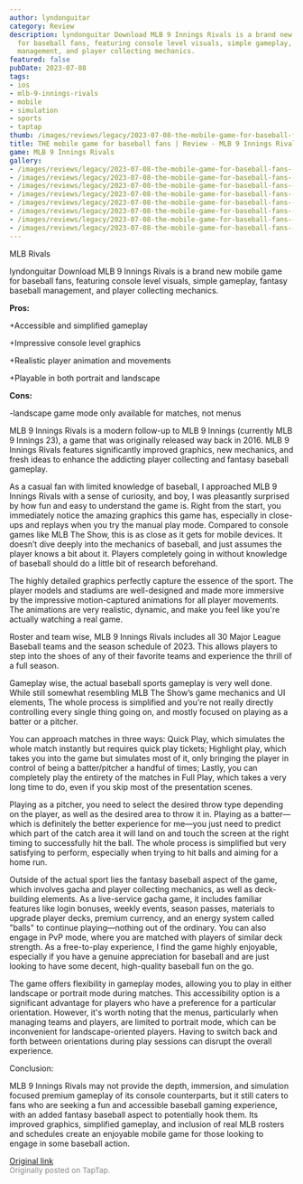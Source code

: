 ```yaml
---
author: lyndonguitar
category: Review
description: lyndonguitar Download MLB 9 Innings Rivals is a brand new mobile game
  for baseball fans, featuring console level visuals, simple gameplay, fantasy baseball
  management, and player collecting mechanics.
featured: false
pubDate: 2023-07-08
tags:
- ios
- mlb-9-innings-rivals
- mobile
- simulation
- sports
- taptap
thumb: /images/reviews/legacy/2023-07-08-the-mobile-game-for-baseball-fans--review---mlb-9-innings-rivals-0.avif
title: THE mobile game for baseball fans | Review - MLB 9 Innings Rivals
game: MLB 9 Innings Rivals
gallery:
- /images/reviews/legacy/2023-07-08-the-mobile-game-for-baseball-fans--review---mlb-9-innings-rivals-0.avif
- /images/reviews/legacy/2023-07-08-the-mobile-game-for-baseball-fans--review---mlb-9-innings-rivals-1.avif
- /images/reviews/legacy/2023-07-08-the-mobile-game-for-baseball-fans--review---mlb-9-innings-rivals-2.avif
- /images/reviews/legacy/2023-07-08-the-mobile-game-for-baseball-fans--review---mlb-9-innings-rivals-3.avif
- /images/reviews/legacy/2023-07-08-the-mobile-game-for-baseball-fans--review---mlb-9-innings-rivals-4.avif
- /images/reviews/legacy/2023-07-08-the-mobile-game-for-baseball-fans--review---mlb-9-innings-rivals-5.avif
- /images/reviews/legacy/2023-07-08-the-mobile-game-for-baseball-fans--review---mlb-9-innings-rivals-6.avif
- /images/reviews/legacy/2023-07-08-the-mobile-game-for-baseball-fans--review---mlb-9-innings-rivals-7.avif
---
```

MLB Rivals

lyndonguitar
Download
MLB 9 Innings Rivals is a brand new mobile game for baseball fans, featuring console level visuals, simple gameplay, fantasy baseball management, and player collecting mechanics.


**Pros:**


+Accessible and simplified gameplay

+Impressive console level graphics

+Realistic player animation and movements

+Playable in both portrait and landscape


**Cons:**


-landscape game mode only available for matches, not menus

MLB 9 Innings Rivals is a modern follow-up to MLB 9 Innings (currently MLB 9 Innings 23), a game that was originally released way back in 2016. MLB 9 Innings Rivals features significantly improved graphics, new mechanics, and fresh ideas to enhance the addicting player collecting and fantasy baseball gameplay.

As a casual fan with limited knowledge of baseball, I approached MLB 9 Innings Rivals with a sense of curiosity, and boy, I was pleasantly surprised by how fun and easy to understand the game is. Right from the start, you immediately notice the amazing graphics this game has, especially in close-ups and replays when you try the manual play mode. Compared to console games like MLB The Show, this is as close as it gets for mobile devices. It doesn’t dive deeply into the mechanics of baseball, and just assumes the player knows a bit about it. Players completely going in without knowledge of baseball should do a little bit of research beforehand.

The highly detailed graphics perfectly capture the essence of the sport. The player models and stadiums are well-designed and made more immersive by the impressive motion-captured animations for all player movements. The animations are very realistic, dynamic, and make you feel like you're actually watching a real game.

Roster and team wise, MLB 9 Innings Rivals includes all 30 Major League Baseball teams and the season schedule of 2023. This allows players to step into the shoes of any of their favorite teams and experience the thrill of a full season.

Gameplay wise, the actual baseball sports gameplay is very well done. While still somewhat resembling MLB The Show’s game mechanics and UI elements, The whole process is simplified and you’re not really directly controlling every single thing going on, and mostly focused on playing as a batter or a pitcher.

You can approach matches in three ways: Quick Play, which simulates the whole match instantly but requires quick play tickets; Highlight play, which takes you into the game but simulates most of it, only bringing the player in control of being a batter/pitcher a handful of times; Lastly, you can completely play the entirety of the matches in Full Play, which takes a very long time to do, even if you skip most of the presentation scenes.

Playing as a pitcher, you need to select the desired throw type depending on the player, as well as the desired area to throw it in. Playing as a batter—which is definitely the better experience for me—you just need to predict which part of the catch area it will land on and touch the screen at the right timing to successfully hit the ball. The whole process is simplified but very satisfying to perform, especially when trying to hit balls and aiming for a home run.

Outside of the actual sport lies the fantasy baseball aspect of the game, which involves gacha and player collecting mechanics, as well as deck-building elements. As a live-service gacha game, it includes familiar features like login bonuses, weekly events, season passes, materials to upgrade player decks, premium currency, and an energy system called "balls" to continue playing—nothing out of the ordinary. You can also engage in PvP mode, where you are matched with players of similar deck strength. As a free-to-play experience, I find the game highly enjoyable, especially if you have a genuine appreciation for baseball and are just looking to have some decent, high-quality baseball fun on the go.

The game offers flexibility in gameplay modes, allowing you to play in either landscape or portrait mode during matches. This accessibility option is a significant advantage for players who have a preference for a particular orientation. However, it's worth noting that the menus, particularly when managing teams and players, are limited to portrait mode, which can be inconvenient for landscape-oriented players. Having to switch back and forth between orientations during play sessions can disrupt the overall experience.

Conclusion:

MLB 9 Innings Rivals may not provide the depth, immersion, and simulation focused premium gameplay of its console counterparts, but it still caters to fans who are seeking a fun and accessible baseball gaming experience, with an added fantasy baseball aspect to potentially hook them. Its improved graphics, simplified gameplay, and inclusion of real MLB rosters and schedules create an enjoyable mobile game for those looking to engage in some baseball action.

[Original link](https://m.taptap.io/post/5969511?share_id=2af7c0f0f5b9&utm_medium=share&utm_source=discord)<br><span style="font-size: 0.95em; color: #888;">Originally posted on TapTap.</span>